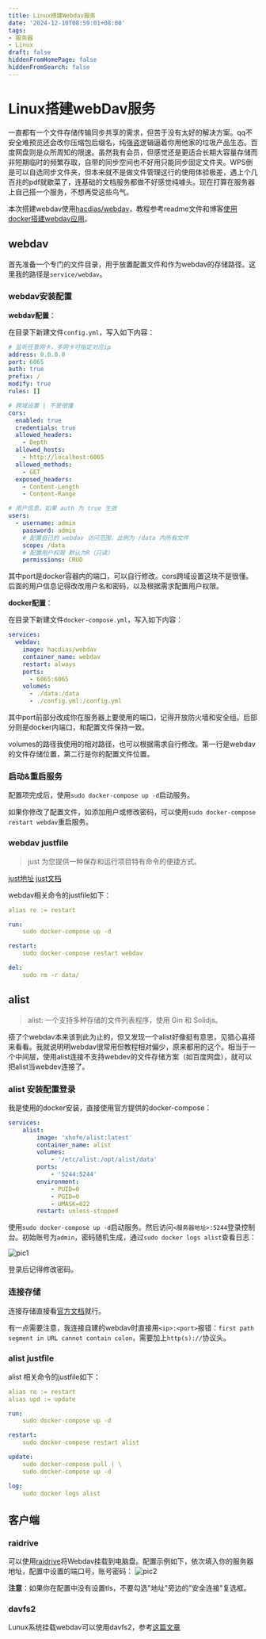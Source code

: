 ```yaml
---
title: Linux搭建Webdav服务
date: '2024-12-10T08:59:01+08:00'
tags:
- 服务器
- Linux
draft: false
hiddenFromHomePage: false
hiddenFromSearch: false
---
```


# Linux搭建webDav服务

一直都有一个文件存储传输同步共享的需求，但苦于没有太好的解决方案。qq不安全难预览还会改你压缩包后缀名，纯强盗逻辑逼着你用他家的垃圾产品生态。百度网盘则是众所周知的限速。虽然我有会员，但感觉还是更适合长期大容量存储而非短期临时的频繁存取，自带的同步空间也不好用只能同步固定文件夹。WPS倒是可以自选同步文件夹，但本来就不是做文件管理这行的使用体验极差，遇上个几百兆的pdf就歇菜了，连基础的文档服务都做不好感觉纯噱头。现在打算在服务器上自己搭一个服务，不想再受这些鸟气。

本次搭建webdav使用[hacdias/webdav](https://github.com/hacdias/webdav/)，教程参考readme文件和博客[使用docker搭建webdav应用](https://sunjx97.github.io/posts/cb46f731/)。

## webdav

首先准备一个专门的文件目录，用于放置配置文件和作为webdav的存储路径。这里我的路径是`service/webdav`。

### webdav安装配置

**webdav配置**：

在目录下新建文件`config.yml`，写入如下内容：

```yml
# 监听任意网卡，多网卡可指定对应ip
address: 0.0.0.0
port: 6065
auth: true
prefix: /
modify: true
rules: []

# 跨域设置 | 不是很懂
cors:
  enabled: true
  credentials: true
  allowed_headers:
    - Depth
  allowed_hosts:
    - http://localhost:6065
  allowed_methods:
    - GET
  exposed_headers:
    - Content-Length
    - Content-Range

# 用户信息，如果 auth 为 true 生效  
users:
  - username: admin
    password: admin
    # 配置自己的 webdav 访问范围，此例为 /data 内所有文件
    scope: /data
    # 配置用户权限 默认为R（只读）
    permissions: CRUD
```

其中port是docker容器内的端口，可以自行修改。cors跨域设置这块不是很懂。后面的用户信息记得改改用户名和密码，以及根据需求配置用户权限。

**docker配置**：

在目录下新建文件`docker-compose.yml`，写入如下内容：

```yml
services:
  webdav:
    image: hacdias/webdav
    container_name: webdav
    restart: always
    ports:
      - 6065:6065
    volumes:
      - ./data:/data
      - ./config.yml:/config.yml
```

其中port前部分改成你在服务器上要使用的端口，记得开放防火墙和安全组。后部分则是docker内端口，和配置文件保持一致。

volumes的路径我使用的相对路径，也可以根据需求自行修改。第一行是webdav的文件存储位置，第二行是你的配置文件位置。

### 启动&重启服务

配置项完成后，使用`sudo docker-compose up -d`启动服务。

如果你修改了配置文件，如添加用户或修改密码，可以使用`sudo docker-compose restart webdav`重启服务。

### webdav justfile

> just 为您提供一种保存和运行项目特有命令的便捷方式。

[just地址](https://github.com/casey/just)
[just文档](https://just.systems/man/zh/%E8%AF%B4%E6%98%8E.html)

webdav相关命令的justfile如下：

```yml .justfile
alias re := restart

run:
    sudo docker-compose up -d

restart:
    sudo docker-compose restart webdav

del:
    sudo rm -r data/
```

## alist

> alist: 一个支持多种存储的文件列表程序，使用 Gin 和 Solidjs。

搭了个webdav本来该到此为止的，但又发现一个alist好像挺有意思，见猎心喜搭来看看。我就说明明webdav很常用但教程相对偏少，原来都用的这个。相当于一个中间层，使用alist连接不支持webdev的文件存储方案（如百度网盘），就可以把alist当webdev连接了。

### alist 安装配置登录

我是使用的docker安装，直接使用官方提供的docker-compose：

```yml
services:
    alist:
        image: 'xhofe/alist:latest'
        container_name: alist
        volumes:
            - '/etc/alist:/opt/alist/data'
        ports:
            - '5244:5244'
        environment:
            - PUID=0
            - PGID=0
            - UMASK=022
        restart: unless-stopped
```

使用`sudo docker-compose up -d`启动服务。然后访问`<服务器地址>:5244`登录控制台。初始账号为`admin`，密码随机生成，通过`sudo docker logs alist`查看日志：

![pic1](/post-images/Linux搭建Webdav服务/pic1.png)

登录后记得修改密码。

### 连接存储

连接存储直接看[官方文档](https://alist.nn.ci/zh/guide/drivers/common.html)就行。

有一点需要注意，我连接自建的webdav时直接用`<ip>:<port>`报错：`first path segment in URL cannot contain colon`，需要加上`http(s)://`协议头。

### alist justfile

alist 相关命令的justfile如下：

```yml .justfile
alias re := restart
alias upd := update

run:
    sudo docker-compose up -d

restart:
    sudo docker-compose restart alist

update:
    sudo docker-compose pull | \
    sudo docker-compose up -d

log:
    sudo docker logs alist
```

## 客户端

### raidrive

可以使用[raidrive](https://www.raidrive.com/)将Webdav挂载到电脑盘。配置示例如下，依次填入你的服务器地址，配置中设置的端口号，账号密码：
![pic2](/post-images/Linux搭建Webdav服务/pic2.png)

**注意**：如果你在配置中没有设置tls，不要勾选"地址"旁边的"安全连接"复选框。

### davfs2

Lunux系统挂载webdav可以使用davfs2，参考[这篇文章](https://blog.lincloud.pro/archives/36.html)
